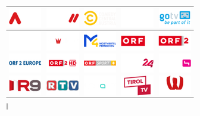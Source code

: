 | ![](https://raw.githubusercontent.com/RevGear/logo/master/Countries/AT/ATV.png)| ![](https://raw.githubusercontent.com/RevGear/logo/master/Countries/AT/ATV2.png)| ![](https://raw.githubusercontent.com/RevGear/logo/master/Countries/AT/ComedyCentralAustria.png)| ![](https://raw.githubusercontent.com/RevGear/logo/master/Countries/AT/DorfTV.png)| ![](https://raw.githubusercontent.com/RevGear/logo/master/Countries/AT/GoTV.png)| 
|:---:|:---:|:---:|:---:|:---:| 
| ![](https://raw.githubusercontent.com/RevGear/logo/master/Countries/AT/Kronehit.png)| ![](https://raw.githubusercontent.com/RevGear/logo/master/Countries/AT/KroneTV.png)| ![](https://raw.githubusercontent.com/RevGear/logo/master/Countries/AT/M4.png)| ![](https://raw.githubusercontent.com/RevGear/logo/master/Countries/AT/ORF1.png)| ![](https://raw.githubusercontent.com/RevGear/logo/master/Countries/AT/ORF2.png)| 
| ![](https://raw.githubusercontent.com/RevGear/logo/master/Countries/AT/ORF2Europe.png)| ![](https://raw.githubusercontent.com/RevGear/logo/master/Countries/AT/ORF2HD.png)| ![](https://raw.githubusercontent.com/RevGear/logo/master/Countries/AT/ORFSportPlus.png)| ![](https://raw.githubusercontent.com/RevGear/logo/master/Countries/AT/Puls24.png)| ![](https://raw.githubusercontent.com/RevGear/logo/master/Countries/AT/Puls4.png)| 
| ![](https://raw.githubusercontent.com/RevGear/logo/master/Countries/AT/R9.png)| ![](https://raw.githubusercontent.com/RevGear/logo/master/Countries/AT/RTV.png)| ![](https://raw.githubusercontent.com/RevGear/logo/master/Countries/AT/SchauTV.png)| ![](https://raw.githubusercontent.com/RevGear/logo/master/Countries/AT/TirolTV.png)| ![](https://raw.githubusercontent.com/RevGear/logo/master/Countries/AT/W24.png)| 
 | 
